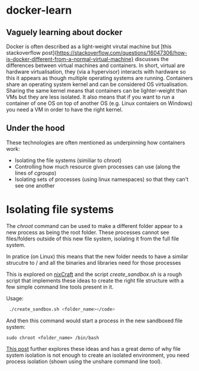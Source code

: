# docker-learn

## Vaguely learning about docker

Docker is often described as a light-weight virutal machine but [this stackoverflow post]{https://stackoverflow.com/questions/16047306/how-is-docker-different-from-a-normal-virtual-machine} discusses the differences between virtual machines and containers. In short, virtual are hardware virtualisation, they (via a hypervisor) interacts with hardware so this it appears as though multiple operating systems are running. Containers share an operating system kernel and can be considered OS virtualisation. Sharing the same kernel means that containers can be lighter-weight than VMs but they are less isolated. It also means that if you want to run a container of one OS on top of another OS (e.g. Linux contaiers on Windows) you need a VM in order to have the right kernel. 

## Under the hood

These technologies are often mentioned as underpinning how containers work:
* Isolating the file systems (similiar to *chroot*)
* Controlling how much resource given processes can use (along the lines of *cgroups*) 
* Isolating sets of processes (using linux namespaces) so that they can't see one another

# Isolating file systems
The *chroot* command can be used to make a different folder appear to a new process as being the root folder. These processes cannot see files/folders outside of this new file system, isolating it from the full file system.

In pratice (on Linux) this means that the new folder needs to have a similar strucutre to / and all the binaries and libraries need for those processes

This is explored on [nixCraft](https://www.cyberciti.biz/faq/unix-linux-chroot-command-examples-usage-syntax/) and the script _create_sandbox.sh_ is a rough script that implements these ideas to create the right file structure with a few simple command line tools present in it.

Usage:
```bash
 ./create_sandbox.sh <folder_name></code>
 ```
 And then this command would start a process in the new sandboxed file system:
 ```
 sudo chroot <folder_name> /bin/bash
 ``` 

[This post](https://ericchiang.github.io/post/containers-from-scratch/) further explores these ideas and has a great demo of why file system isolation is not enough to create an isolated environment, you need process isolation (shown using the unshare command line tool).
